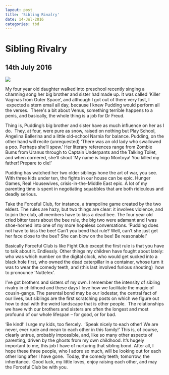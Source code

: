 ```yaml
---
layout: post
title: 'Sibling Rivalry'
date: 14-Jul-2016
categories: tbd
---
```


# Sibling Rivalry

## 14th July 2016

<p This post was first published in Practical Parenting Magazine,   June 2016 (but the children were playing Forceful Club only yesterday. The battle over kissing the dead-bee continues.They are SUCH WEIRDOS.  I blame their father)</p>

<img class="photo-horiz" src="http://i.dailymail.co.uk/i/pix/2013/08/27/article-2402398-1B78EA4B000005DC-912_634x456.jpg" />

My four year old daughter walked into preschool recently singing a charming song her big brother and sister had made up. It was called ‘Killer Vaginas from Outer Space’,   and although I got out of there very fast, I  expected a stern email all day, because I knew Pudding would perform all the verses.  There's a bit about Venus, something terrible happens to a penis, and basically, the whole thing is a job for Dr Freud.

Thing is, Pudding’s big brother and sister have as much influence on her as I do.  They, at four, were pure as snow, raised on nothing but Play School, Angelina Ballerina and a little old-school Narnia for balance. Pudding, on the other hand will recite (unrequested) ‘There was an old lady who swallowed a poo. Perhaps she’ll spew.’ Her literary references range from Zombie Bums from Uranus through to Captain Underpants and the Talking Toilet, and when cornered, she’ll shout ‘My name is Inigo Montoya! You killed my father! Prepare to die!’

Pudding has watched her two older siblings hone the art of war, you see. With three kids under ten, the fights in our house can be epic. Hunger Games, Real Housewives, crisis-in-the-Middle East epic. A lot of my parenting time is spent in negotiating squabbles that are both ridiculous and deadly serious.

Take the Forceful Club, for instance, a trampoline game created by the two eldest. The rules are hazy, but two things are clear: it involves violence, and to join the club, all members have to kiss a dead bee. The four year old cried bitter tears about the bee rule, the big two were adamant and I was shoe-horned into one of my more hopeless conversations. ‘Pudding does not have to kiss the bee! Can’t you bend that rule? Well, can’t she just get her face close to the bee? She can blow on the bee! Be reasonable!’

Basically Forceful Club is like Fight Club except the first rule is that you have to talk about it. Endlessly. Other things my children have fought about lately: who was which number on the digital clock, who would get sucked into a black hole first, who owned the dead caterpillar in a container, whose turn it was to wear the comedy teeth, and (this last involved furious shouting)  how to pronounce ‘Nuttelex’.

I’ve got brothers and sisters of my own. I remember the intensity of sibling rivalry in childhood and these days I love how we facilitate the magic of cousin-gangs. The parental bond may be our lodestar, the central fact of our lives, but siblings are the first scratching posts on which we figure out how to deal with the weird landscape that is other people.  The relationships we have with our brothers and sisters are often the longest and most profound of our whole lifespan – for good, or for bad.

‘Be kind!’ I urge my kids, too fiercely.  ‘Speak nicely to each other! We are never, ever rude and mean to each other in this family!’ This is, of course, clearly untrue, probably impossible, and, like so many other aspects of parenting, driven by the ghosts from my own childhood. It’s hugely important to me, this job I have of nurturing that sibling bond. After all, I hope these three people, who I adore so much, will be looking out for each other long after I have gone.  Today, the comedy teeth; tomorrow, the inheritance.  Good luck, my little loves, enjoy raising each other, and may the Forceful Club be with you.
